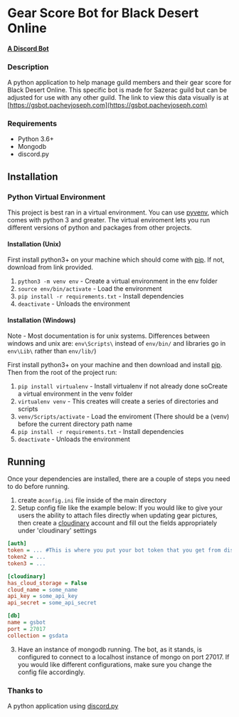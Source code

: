 # Gear Score Bot for Black Desert Online

#### [A Discord Bot][2]


### Description

A python application to help manage guild members and their gear score for 
Black Desert Online. This specific bot is made for Sazerac guild but can be
adjusted for use with any other guild. The link to view this data visually
is at [https://gsbot.pachevjoseph.com](https://gsbot.pachevjoseph.com)


### Requirements
- Python 3.6+
- Mongodb
- discord.py

## Installation


### Python Virtual Environment

This project is best ran in a virtual environment. You can use [pyvenv][3],
which comes with python 3 and greater. The virtual enviroment lets you run
different versions of python and packages from other projects.

#### Installation (Unix)

First install python3+ on your machine which should come with [pip][4]. If
not, download from link provided.

1. `python3 -m venv env` - Create a virtual environment in the env folder
2. `source env/bin/activate` - Load the environment
3. `pip install -r requirements.txt` - Install dependencies
4. `deactivate` - Unloads the environment


#### Installation (Windows)
Note - Most documentation is for unix systems. Differences between windows and unix are: `env\Scripts\` instead of `env/bin/` and libraries go in `env\Lib\` rather than `env/lib/`)

First install python3+ on your machine and then download and install [pip][4].
Then from the root of the project run:

1. `pip install virtualenv` - Install virtualenv if not already done soCreate a virtual environment in the venv folder
2. `virtualenv venv` - This creates will create a series of directories and scripts
3. `venv/Scripts/activate` - Load the enviroment (There should be a (venv) before the current directory path name
4. `pip install -r requirements.txt` - Install dependencies
5. `deactivate` - Unloads the environment

## Running

Once your dependencies are installed, there are a couple of steps you need to do before running.

1. create a`config.ini` file inside of the main directory
2. Setup config file like the example below: If you would like to give your
users the ability to attach files directly when updating gear pictures, then
create a [cloudinary][5] account and fill out the fields appropriately under 'cloudinary'
settings

```ini
[auth]  
token = ... #This is where you put your bot token that you get from discord
token2 = ...
token3 = ...

[cloudinary]
has_cloud_storage = False
cloud_name = some_name
api_key = some_api_key
api_secret = some_api_secret

[db]
name = gsbot
port = 27017
collection = gsdata
```

3. Have an instance of mongodb running. The bot, as it stands, is configured to connect to 
a localhost instance of mongo on port 27017. If you would like different configurations,
make sure you change the config file accordingly.



### Thanks to
A python application using [discord.py][1]

[1]: https://github.com/Rapptz/discord.py
[2]: https://bots.discord.pw/
[3]: https://docs.python.org/3/library/venv.html
[4]: https://pip.pypa.io/en/latest/installing/
[5]: https://cloudinary.com/
